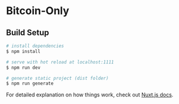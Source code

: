 # Bitcoin-Only

## Build Setup

```bash
# install dependencies
$ npm install

# serve with hot reload at localhost:1111
$ npm run dev

# generate static project (dist folder)
$ npm run generate
```

For detailed explanation on how things work, check out [Nuxt.js docs](https://nuxtjs.org).
